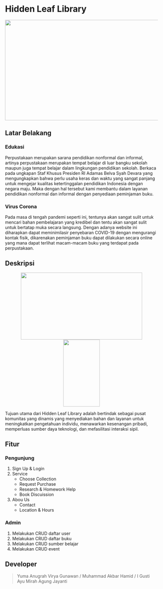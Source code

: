# Hidden Leaf Library

<p align="center">
<img src="https://user-images.githubusercontent.com/72149133/178512260-7330118d-f5c8-47a8-aa40-0a9357ab2db7.jpg" width="600" height="330">
</p>

## Latar Belakang
### Edukasi
Perpustakaan merupakan sarana pendidikan nonformal dan informal, artinya perpustakaan merupakan tempat belajar di luar bangku sekolah maupun juga tempat belajar dalam lingkungan pendidikan sekolah. Berkaca pada ungkapan Staf Khusus Presiden RI Adamas Belva Syah Devara yang mengungkapkan bahwa perlu usaha keras dan waktu yang sangat panjang untuk mengejar kualitas ketertinggalan pendidikan Indonesia dengan negara maju. Maka dengan hal tersebut kami membantu dalam layanan pendidikan nonformal dan informal dengan penyediaan peminjaman buku.
### Virus Corona
Pada masa di tengah pandemi seperti ini, tentunya akan sangat sulit untuk mencari bahan pembelajaran yang kredibel dan tentu akan sangat sulit untuk bertatap muka secara langsung. Dengan adanya website ini diharapkan dapat meminimilasir penyebaran COVID-19 dengan mengurangi kontak fisik, dikarenakan peminjaman buku dapat dilakukan secara online yang mana dapat terlihat macam-macam buku yang terdapat pada perpustakaan.

## Deskripsi
<p align="center">
<img src="https://user-images.githubusercontent.com/72149133/178512792-0763dc13-ec05-4cae-bd0c-4fa1d74c38a8.png" width="400" height="220">
<img src="https://user-images.githubusercontent.com/72149133/178512816-70cf034a-9f3c-4f5c-b319-9a9162b43cbe.png" width="120" height="220">
</p>
Tujuan utama dari Hidden Leaf Library adalah bertindak sebagai pusat komunitas yang dinamis yang menyediakan bahan dan layanan untuk meningkatkan pengetahuan individu, menawarkan kesenangan pribadi, memperluas sumber daya teknologi, dan mefasilitasi interaksi sipil.

## Fitur
### Pengunjung
1. Sign Up & Login
2. Service
   - Choose Collection
   - Request Purchase
   - Research & Homework Help
   - Book Discuission
3. Abou Us
   - Contact
   - Location & Hours
### Admin
1. Melakukan CRUD daftar user
2. Melakukan CRUD daftar buku
3. Melakukan CRUD sumber belajar
4. Melakukan CRUD event

## Developer
> Yuma Anugrah Virya Gunawan / Muhammad Akbar Hamid / I Gusti Ayu Mirah Agung Jayanti
